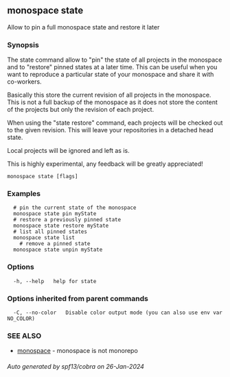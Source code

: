 ## monospace state

Allow to pin a full monospace state and restore it later

### Synopsis

The state command allow to "pin" the state of all projects in the monospace and
to "restore" pinned states at a later time. This can be useful when you want to 
reproduce a particular state of your monospace and share it with co-workers.

Basically this store the current revision of all projects in the monospace.
This is not a full backup of the monospace as it does not store the content of 
the projects but only the revision of each project.

When using the "state restore" command, each projects will be checked out to the
given revision. This will leave your repositories in a detached head state.

Local projects will be ignored and left as is.

This is highly experimental, any feedback will be greatly appreciated!

```
monospace state [flags]
```

### Examples

```
  # pin the current state of the monospace
  monospace state pin myState
  # restore a previously pinned state
  monospace state restore myState
  # list all pinned states
  monospace state list
	# remove a pinned state
  monospace state unpin myState
```

### Options

```
  -h, --help   help for state
```

### Options inherited from parent commands

```
  -C, --no-color   Disable color output mode (you can also use env var NO_COLOR)
```

### SEE ALSO

* [monospace](monospace.md)	 - monospace is not monorepo

###### Auto generated by spf13/cobra on 26-Jan-2024
